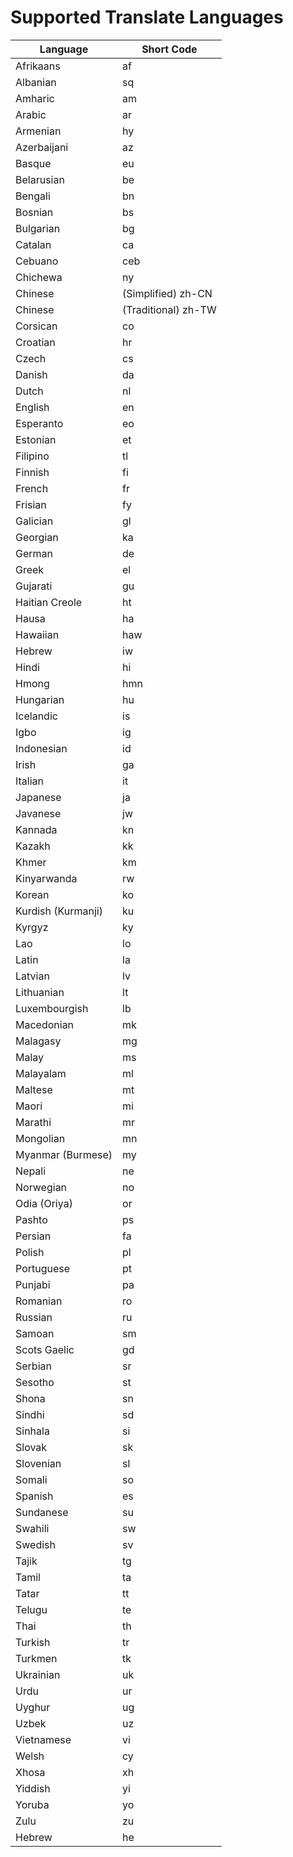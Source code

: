 # Supported Translate Languages

| Language | Short Code |
| - | - |
| Afrikaans	| af
|Albanian	|sq
|Amharic	|am
|Arabic	|ar
|Armenian	|hy
|Azerbaijani	|az
|Basque	|eu
|Belarusian|	be
|Bengali|	bn
|Bosnian|	bs
|Bulgarian|	bg
|Catalan	|ca
|Cebuano	|ceb
|Chichewa	|ny
|Chinese |(Simplified)	zh-CN
|Chinese |(Traditional)	zh-TW
|Corsican	|co
|Croatian	|hr
|Czech	|cs
|Danish	|da
|Dutch	|nl
|English	|en
|Esperanto	|eo
|Estonian	|et
|Filipino	|tl
|Finnish	|fi
|French	|fr
|Frisian	|fy
|Galician	|gl
|Georgian	|ka
|German	|de
|Greek	|el
|Gujarati	|gu
|Haitian Creole|	ht
|Hausa	|ha
|Hawaiian|	haw
|Hebrew	|iw
|Hindi	|hi
|Hmong	|hmn
|Hungarian|	hu
|Icelandic|	is
|Igbo	|ig
|Indonesian|	id
|Irish	|ga
|Italian	|it
|Japanese	|ja
|Javanese	|jw
|Kannada	|kn
|Kazakh	|kk
|Khmer	|km
|Kinyarwanda|	rw
|Korean	|ko
|Kurdish (Kurmanji)|	ku
|Kyrgyz	|ky
|Lao	|lo
|Latin	|la
|Latvian	|lv
|Lithuanian	|lt
|Luxembourgish|	lb
|Macedonian	|mk
|Malagasy	|mg
|Malay	|ms
|Malayalam|	ml
|Maltese	|mt
|Maori	|mi
|Marathi	|mr
|Mongolian	|mn
|Myanmar (Burmese)|	my
|Nepali	|ne
|Norwegian|	no
|Odia (Oriya)|	or
|Pashto|	ps
|Persian	|fa
|Polish	|pl
|Portuguese|	pt
|Punjabi|	pa
|Romanian	|ro
|Russian|	ru
|Samoan|	sm|
|Scots Gaelic|	gd
|Serbian	|sr
|Sesotho	|st
|Shona	|sn
|Sindhi	|sd
|Sinhala	|si
|Slovak	|sk
|Slovenian	|sl
|Somali	|so
|Spanish	|es
|Sundanese	|su
|Swahili	|sw
|Swedish	|sv
|Tajik	|tg
|Tamil	|ta
|Tatar	|tt
|Telugu	|te
|Thai	|th
|Turkish	|tr
|Turkmen	|tk
|Ukrainian	|uk
|Urdu	|ur
|Uyghur	|ug
|Uzbek	|uz
|Vietnamese|	vi
|Welsh	|cy
|Xhosa	|xh
|Yiddish	|yi
|Yoruba	|yo
|Zulu	|zu
|Hebrew	|he